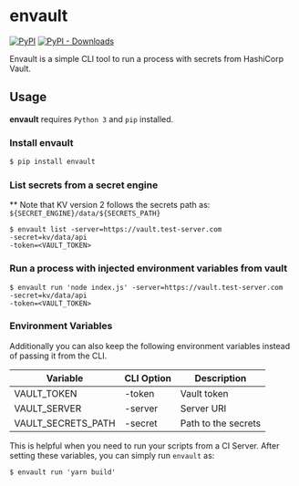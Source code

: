 # envault

[![PyPI](https://img.shields.io/pypi/v/envault.svg?style=for-the-badge)](https://pypi.org/project/envault/) [![PyPI - Downloads](https://img.shields.io/pypi/dd/envault.svg?style=for-the-badge)](https://pypi.org/project/envault/)

Envault is a simple CLI tool to run a process with secrets from HashiCorp Vault.

## Usage

**envault** requires `Python 3` and `pip` installed.

### Install envault

```sh
$ pip install envault
```

### List secrets from a secret engine

\*\* Note that KV version 2 follows the secrets path as: `${SECRET_ENGINE}/data/${SECRETS_PATH}`

```
$ envault list -server=https://vault.test-server.com
-secret=kv/data/api
-token=<VAULT_TOKEN>
```

### Run a process with injected environment variables from vault

```
$ envault run 'node index.js' -server=https://vault.test-server.com
-secret=kv/data/api
-token=<VAULT_TOKEN>
```

### Environment Variables

Additionally you can also keep the following environment variables instead of passing it from the CLI.

|Variable|CLI Option|Description|
|--------|-----------|----------|
|VAULT_TOKEN| -token | Vault token |
|VAULT_SERVER| -server | Server URI |
|VAULT_SECRETS_PATH| -secret | Path to the secrets |

This is helpful when you need to run your scripts from a CI Server.
After setting these variables, you can simply run `envault` as:

```
$ envault run 'yarn build'
```
